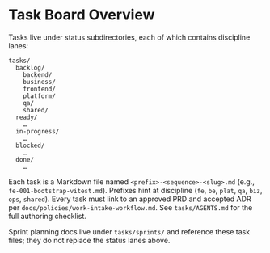 # Task Board Overview

Tasks live under status subdirectories, each of which contains discipline lanes:

```
tasks/
  backlog/
    backend/
    business/
    frontend/
    platform/
    qa/
    shared/
  ready/
    …
  in-progress/
    …
  blocked/
    …
  done/
    …
```

Each task is a Markdown file named `<prefix>-<sequence>-<slug>.md` (e.g., `fe-001-bootstrap-vitest.md`). Prefixes hint at discipline (`fe`, `be`, `plat`, `qa`, `biz`, `ops`, `shared`). Every task must link to an approved PRD and accepted ADR per `docs/policies/work-intake-workflow.md`. See `tasks/AGENTS.md` for the full authoring checklist.

Sprint planning docs live under `tasks/sprints/` and reference these task files; they do not replace the status lanes above.
